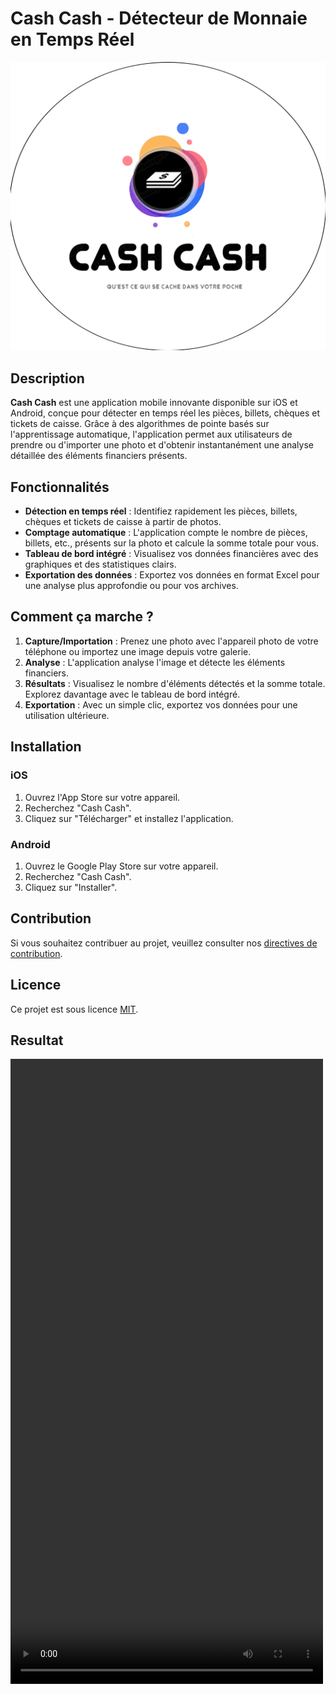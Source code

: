 # Cash Cash - Détecteur de Monnaie en Temps Réel

<p align="center">
  <img src="assets/logo/rounded_white_logo.png" alt="Description de l'image">
</p>


## Description

**Cash Cash** est une application mobile innovante disponible sur iOS et Android, conçue pour détecter en temps réel les pièces, billets, chèques et tickets de caisse. Grâce à des algorithmes de pointe basés sur l'apprentissage automatique, l'application permet aux utilisateurs de prendre ou d'importer une photo et d'obtenir instantanément une analyse détaillée des éléments financiers présents.

## Fonctionnalités

- **Détection en temps réel** : Identifiez rapidement les pièces, billets, chèques et tickets de caisse à partir de photos.
- **Comptage automatique** : L'application compte le nombre de pièces, billets, etc., présents sur la photo et calcule la somme totale pour vous.
- **Tableau de bord intégré** : Visualisez vos données financières avec des graphiques et des statistiques clairs.
- **Exportation des données** : Exportez vos données en format Excel pour une analyse plus approfondie ou pour vos archives.

## Comment ça marche ?

1. **Capture/Importation** : Prenez une photo avec l'appareil photo de votre téléphone ou importez une image depuis votre galerie.
2. **Analyse** : L'application analyse l'image et détecte les éléments financiers.
3. **Résultats** : Visualisez le nombre d'éléments détectés et la somme totale. Explorez davantage avec le tableau de bord intégré.
4. **Exportation** : Avec un simple clic, exportez vos données pour une utilisation ultérieure.

## Installation

### iOS

1. Ouvrez l'App Store sur votre appareil.
2. Recherchez "Cash Cash".
3. Cliquez sur "Télécharger" et installez l'application.

### Android

1. Ouvrez le Google Play Store sur votre appareil.
2. Recherchez "Cash Cash".
3. Cliquez sur "Installer".

## Contribution

Si vous souhaitez contribuer au projet, veuillez consulter nos [directives de contribution](lien_vers_les_directives.md).

## Licence

Ce projet est sous licence [MIT](lien_vers_la_licence.md).

## Resultat
<video width="500" height="1000" controls>
  <source src="result.mp4" type="video/mp4">
</video>
